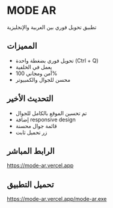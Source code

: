 # MODE AR

تطبيق تحويل فوري بين العربية والإنجليزية

## المميزات
- تحويل فوري بضغطة واحدة (Ctrl + Q)
- يعمل في الخلفية
- آمن ومجاني 100%
- محسن للجوال والكمبيوتر

## التحديث الأخير
- تم تحسين الموقع بالكامل للجوال
- إضافة responsive design
- قائمة جوال محسنة
- زر تحميل ثابت

## الرابط المباشر
https://mode-ar.vercel.app

## تحميل التطبيق
https://mode-ar.vercel.app/mode-ar.exe
